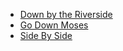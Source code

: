 * [Down by the Riverside](Down%20by%20the%20Riverside)
* [Go Down Moses](Go%20Down%20Moses)
* [Side By Side](Side%20By%20Side)